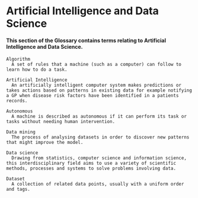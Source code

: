 # Artificial Intelligence and Data Science
#### This section of the Glossary contains terms relating to Artificial Intelligence and Data Science.

```{glossary}
Algorithm
  A set of rules that a machine (such as a computer) can follow to learn how to do a task.

Artificial Intelligence
  An artificially intelligent computer system makes predictions or takes actions based on patterns in existing data for example notifying a GP when disease risk factors have been identified in a patients records.

Autonomous
  A machine is described as autonomous if it can perform its task or tasks without needing human intervention.

Data mining	
  The process of analysing datasets in order to discover new patterns that might improve the model.

Data science	
  Drawing from statistics, computer science and information science, this interdisciplinary field aims to use a variety of scientific methods, processes and systems to solve problems involving data.

Dataset	
  A collection of related data points, usually with a uniform order and tags.

```